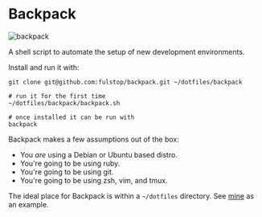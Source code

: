 # Backpack
![backpack](https://static.thenounproject.com/png/2551-200.png)

A shell script to automate the setup of new development environments.

Install and run it with:
``` shell
git clone git@github.com:fulstop/backpack.git ~/dotfiles/backpack

# run it for the first time
~/dotfiles/backpack/backpack.sh

# once installed it can be run with
backpack
```

Backpack makes a few assumptions out of the box:
- You _are_ using a Debian or Ubuntu based distro.
- You're going to be using ruby.
- You're going to be using git.
- You're going to be using zsh, vim, and tmux.

The ideal place for Backpack is within a `~/dotfiles` directory. See [mine](https://github.com/fulstop/dotfiles) as an example.
